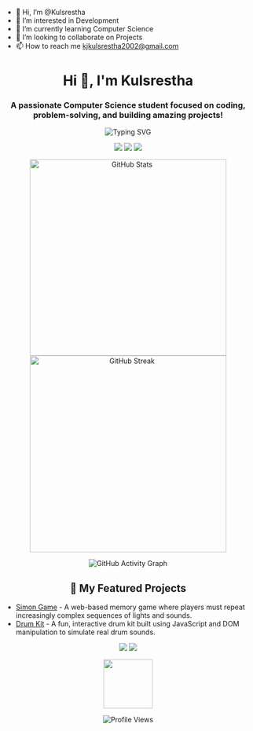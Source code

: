 - 👋 Hi, I’m @Kulsrestha
- 👀 I’m interested in Development
- 🌱 I’m currently learning Computer Science
- 💞️ I’m looking to collaborate on Projects
- 📫 How to reach me kjkulsrestha2002@gmail.com
<!-- Profile Header -->
<h1 align="center">Hi 👋, I'm Kulsrestha</h1>
<h3 align="center">A passionate Computer Science student focused on coding, problem-solving, and building amazing projects!</h3>

<!-- Typing Animation -->
<p align="center">
  <img src="https://readme-typing-svg.demolab.com?font=Fira+Code&weight=500&pause=1000&color=F75C7E&center=true&vCenter=true&width=440&lines=Full-stack+Web+Developer;Passionate+about+Open+Source;Problem+Solver" alt="Typing SVG">
</p>

<!-- Badges (optional) -->
<p align="center">
  <img src="https://img.shields.io/badge/Focus-Web%20Development-blueviolet">
  <img src="https://img.shields.io/badge/Tools-VS%20Code,%20Git,%20GitHub-yellowgreen">
  <img src="https://img.shields.io/badge/Languages-JavaScript,%20Python,%20C++-brightgreen">
</p>

<!-- GitHub Stats Section -->
<p align="center">
  <img width="400px" src="https://github-readme-stats.vercel.app/api?username=Kulsrestha&show_icons=true&theme=tokyonight&hide_border=true" alt="GitHub Stats">
  <img width="400px" src="https://github-readme-streak-stats.herokuapp.com/?user=Kulsrestha&theme=tokyonight&hide_border=true" alt="GitHub Streak">
</p>

<!-- Activity Graph -->
<p align="center">
  <img src="https://github-readme-activity-graph.cyclic.app/graph?username=Kulsrestha&theme=tokyo-night&hide_border=true" alt="GitHub Activity Graph">
</p>

<!-- Featured Projects Section -->
<h2 align="center">🌟 My Featured Projects</h2>
<ul>
  <li><a href="https://github.com/Kulsrestha/Simon-Game">Simon Game</a> - A web-based memory game where players must repeat increasingly complex sequences of lights and sounds.</li>
  <li><a href="https://github.com/Kulsrestha/Drum-Kit">Drum Kit</a> - A fun, interactive drum kit built using JavaScript and DOM manipulation to simulate real drum sounds.</li>
</ul>

<!-- Social Links -->
<p align="center">
  <a href="https://www.linkedin.com/in/kulsrestha-joshi-093828269/" target="_blank"><img src="https://img.shields.io/badge/LinkedIn-Profile-blue?logo=linkedin"></a>
  <a href="https://twitter.com/kulsrestha" target="_blank"><img src="https://img.shields.io/twitter/follow/kulsrestha?style=social"></a>
</p>

<!-- Fun Visuals (Wave GIF) -->
<p align="center">
  <img src="https://media.giphy.com/media/WFZvB7VIXBgiz3oDXE/giphy.gif" width="100">
</p>

<!-- Profile Footer -->
<p align="center">
  <img src="https://komarev.com/ghpvc/?username=Kulsrestha&style=flat-square&color=blueviolet" alt="Profile Views">
</p>


<!---
Kulsrestha/Kulsrestha is a ✨ special ✨ repository because its `README.md` (this file) appears on your GitHub profile.
You can click the Preview link to take a look at your changes.
--->
